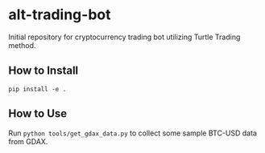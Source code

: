 # alt-trading-bot
Initial repository for cryptocurrency trading bot utilizing Turtle Trading method.

## How to Install
`pip install -e .`

## How to Use
Run `python tools/get_gdax_data.py` to collect some sample BTC-USD data from GDAX.
